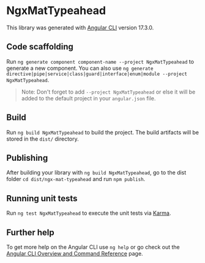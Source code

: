 # NgxMatTypeahead

This library was generated with [Angular CLI](https://github.com/angular/angular-cli) version 17.3.0.

## Code scaffolding

Run `ng generate component component-name --project NgxMatTypeahead` to generate a new component. You can also use `ng generate directive|pipe|service|class|guard|interface|enum|module --project NgxMatTypeahead`.
> Note: Don't forget to add `--project NgxMatTypeahead` or else it will be added to the default project in your `angular.json` file. 

## Build

Run `ng build NgxMatTypeahead` to build the project. The build artifacts will be stored in the `dist/` directory.

## Publishing

After building your library with `ng build NgxMatTypeahead`, go to the dist folder `cd dist/ngx-mat-typeahead` and run `npm publish`.

## Running unit tests

Run `ng test NgxMatTypeahead` to execute the unit tests via [Karma](https://karma-runner.github.io).

## Further help

To get more help on the Angular CLI use `ng help` or go check out the [Angular CLI Overview and Command Reference](https://angular.io/cli) page.
